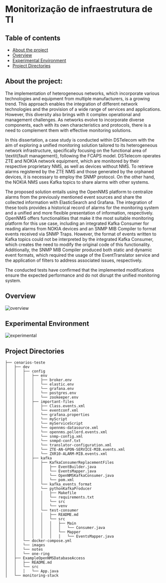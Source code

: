 # Monitorização de infraestrutura de TI 
## Table of contents
- [About the project](#About-the-project) 
- [Overview](#Overview) 
- [Experimental Environment](#Experimental-Environment)
- [Project Directories](#Project-Directories)

## About the project:
The implementation of heterogeneous networks, which incorporate various technologies and equipment from multiple manufacturers, is a growing trend. This approach enables the integration of different network technologies and the provision of a wide range of services and applications. However, this diversity also brings with it complex operational and management challenges. As networks evolve to incorporate diverse components, each with its own characteristics and protocols, there is a need to complement them with effective monitoring solutions.

In this dissertation, a case study is conducted within DSTelecom with the aim of exploring a unified monitoring solution tailored to its heterogeneous network infrastructure, specifically focusing on the functional area of \textit{fault management}, following the FCAPS model. DSTelecom operates ZTE and NOKIA network equipment, which are monitored by their respective proprietary NMS, as well as devices without NMS. To retrieve alarms registered by the ZTE NMS and those generated by the orphaned devices, it is necessary to employ the SNMP protocol. On the other hand, the NOKIA NMS uses Kafka topics to share alarms with other systems.

The proposed solution entails using the OpenNMS platform to centralize alarms from the previously mentioned event sources and share the collected information with ElasticSearch and Grafana. The integration of these tools provides a historical record of alarms for the monitoring system and a unified and more flexible presentation of information, respectively. OpenNMS offers functionalities that make it the most suitable monitoring platform for this use case, including an integrated Kafka Consumer for reading alarms from NOKIA devices and an SNMP MIB Compiler to format events received via SNMP Traps. However, the format of events written to Kafka topics could not be interpreted by the integrated Kafka Consumer, which creates the need to modify the original code of this functionality. Additionally, the SNMP MIB Compiler produced both static and dynamic event formats, which required the usage of the EventTranslator service and the application of filters to address associated issues, respectively.

The conducted tests have confirmed that the implemented modifications ensure the expected performance and do not disrupt the unified monitoring system.

## Overview
![overview](https://github.com/epousa/dissertacao/assets/92334531/c3c5416b-66f8-4a21-abea-db3659c93dd1)

## Experimental Environment
![experimental](https://github.com/epousa/dissertacao/assets/92334531/608266f8-138c-429a-8abb-599bb4dbc8b4)

## Project Directories
```
├── cenarios-teste
│   ├── dev
│   │   ├── config
│   │   │   ├── env
│   │   │   │   ├── broker.env
│   │   │   │   └── elastic.env
│   │   │   │   └── grafana.env
│   │   │   │   └── postgres.env
│   │   │   │   └── zookeeper.env
│   │   │   ├── important-files
│   │   │   │   ├── Class.events.xml
│   │   │   │   └── eventconf.xml
│   │   │   │   └── grafana.properties
│   │   │   │   └── myScript
│   │   │   │   └── myServiceScript
│   │   │   │   └── opennms-datasource.xml
│   │   │   │   └── opennms.pollerd.events.xml
│   │   │   │   └── snmp-config.xml
│   │   │   │   └── snmpd-conf.txt
│   │   │   │   └── translator-configuration.xml
│   │   │   │   └── ZTE-AN-GPON-SERVICE-MIB.events.xml
│   │   │   │   └── ZXR10-ALARM-MIB.events.xml
│   │   │   ├── kafka
│   │   │   │   ├── KafkaConsumerReplacementFiles
│   │   │   │   │   ├── EventBuilder.java
│   │   │   │   │   └── EventsMapper.java
│   │   │   │   │   └── OpenNMSKafkaConsumer.java
│   │   │   │   │   └── pom.xml
│   │   │   │   └── kafka_events_format
│   │   │   │   └── pythonKafkaProducer
│   │   │   │   │   ├── Makefile
│   │   │   │   │   └── requirements.txt
│   │   │   │   │   └── src
│   │   │   │   │   └── venv
│   │   │   │   └── test-consumer
│   │   │   │   │   ├── README.md
│   │   │   │   │   └── src
│   │   │   │   │   │   ├── Main
│   │   │   │   │   │   │   └── Consumer.java
│   │   │   │   │   │   └── Mapper
│   │   │   │   │   │   │   └── EventsMapper.java
│   │   └── docker-compose.yml
│   │   └── images
│   │   └── notes
│   │   └── one-ring
│   ├── ExampleOpenNMSDatabaseAccess
│   │   ├── README.md
│   │   └── src
│   │   │   └── App.java
│   └── monitoring-stack
```
